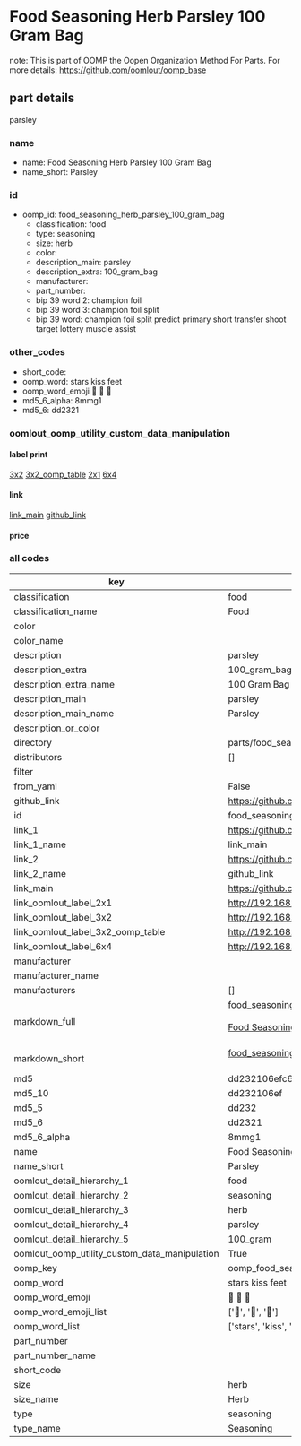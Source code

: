 # Food Seasoning Herb Parsley 100 Gram Bag  

note: This is part of OOMP the Oopen Organization Method For Parts. For more details: https://github.com/oomlout/oomp_base

##  part details



parsley

### name
* name: Food Seasoning Herb Parsley 100 Gram Bag
* name_short: Parsley
### id
* oomp_id: food_seasoning_herb_parsley_100_gram_bag
  * classification: food
  * type: seasoning
  * size: herb
  * color: 
  * description_main: parsley
  * description_extra: 100_gram_bag
  * manufacturer: 
  * part_number: 
  * bip 39 word 2: champion foil
  * bip 39 word 3: champion foil split
  * bip 39 word: champion foil split predict primary short transfer shoot target lottery muscle assist

### other_codes
* short_code: 
* oomp_word: stars kiss feet
* oomp_word_emoji :stars: :kiss: :feet:
* md5_6_alpha: 8mmg1
* md5_6: dd2321






### oomlout_oomp_utility_custom_data_manipulation
#### label print
[3x2](http://192.168.1.245:1112/?label=oomp%208mmg1)
[3x2_oomp_table](http://192.168.1.107:1112/?label=oomp%208mmg1)
[2x1](http://192.168.1.242:1112/?label=oomp%208mmg1)
[6x4](http://192.168.1.55:1112/?label=oomp%208mmg1)    

#### link

[link_main](https://github.com/oomlout/oomlout_oomp_current_version_messy/tree/main/parts/food_seasoning_herb_parsley_100_gram_bag) [github_link](https://github.com/oomlout/oomlout_oomp_part_src/tree/main/parts/food_seasoning_herb_parsley_100_gram_bag)                             

#### price







### all codes 
| key | value |  
| --- | --- |  
| classification | food |  
| classification_name | Food |  
| color |  |  
| color_name |  |  
| description | parsley |  
| description_extra | 100_gram_bag |  
| description_extra_name | 100 Gram Bag |  
| description_main | parsley |  
| description_main_name | Parsley |  
| description_or_color |   |  
| directory | parts/food_seasoning_herb_parsley_100_gram_bag |  
| distributors | [] |  
| filter |  |  
| from_yaml | False |  
| github_link | https://github.com/oomlout/oomlout_oomp_part_src/tree/main/parts/food_seasoning_herb_parsley_100_gram_bag |  
| id | food_seasoning_herb_parsley_100_gram_bag |  
| link_1 | https://github.com/oomlout/oomlout_oomp_current_version_messy/tree/main/parts/food_seasoning_herb_parsley_100_gram_bag |  
| link_1_name | link_main |  
| link_2 | https://github.com/oomlout/oomlout_oomp_part_src/tree/main/parts/food_seasoning_herb_parsley_100_gram_bag |  
| link_2_name | github_link |  
| link_main | https://github.com/oomlout/oomlout_oomp_current_version_messy/tree/main/parts/food_seasoning_herb_parsley_100_gram_bag |  
| link_oomlout_label_2x1 | http://192.168.1.242:1112/?label=oomp%208mmg1 |  
| link_oomlout_label_3x2 | http://192.168.1.245:1112/?label=oomp%208mmg1 |  
| link_oomlout_label_3x2_oomp_table | http://192.168.1.107:1112/?label=oomp%208mmg1 |  
| link_oomlout_label_6x4 | http://192.168.1.55:1112/?label=oomp%208mmg1 |  
| manufacturer |  |  
| manufacturer_name |  |  
| manufacturers | [] |  
| markdown_full | [food_seasoning_herb_parsley_100_gram_bag](https://github.com/oomlout/oomlout_oomp_current_version_messy/tree/main/parts/food_seasoning_herb_parsley_100_gram_bag)<br>[](https://github.com/oomlout/oomlout_oomp_current_version_messy/tree/main/parts/food_seasoning_herb_parsley_100_gram_bag)<br>[Food Seasoning Herb Parsley 100 Gram Bag](https://github.com/oomlout/oomlout_oomp_current_version_messy/tree/main/parts/food_seasoning_herb_parsley_100_gram_bag)<br><br> |  
| markdown_short | [food_seasoning_herb_parsley_100_gram_bag](https://github.com/oomlout/oomlout_oomp_current_version_messy/tree/main/parts/food_seasoning_herb_parsley_100_gram_bag)<br><br> |  
| md5 | dd232106efc69ce71b555a9ba4569930 |  
| md5_10 | dd232106ef |  
| md5_5 | dd232 |  
| md5_6 | dd2321 |  
| md5_6_alpha | 8mmg1 |  
| name | Food Seasoning Herb Parsley 100 Gram Bag |  
| name_short | Parsley |  
| oomlout_detail_hierarchy_1 | food |  
| oomlout_detail_hierarchy_2 | seasoning |  
| oomlout_detail_hierarchy_3 | herb |  
| oomlout_detail_hierarchy_4 | parsley |  
| oomlout_detail_hierarchy_5 | 100_gram |  
| oomlout_oomp_utility_custom_data_manipulation | True |  
| oomp_key | oomp_food_seasoning_herb_parsley_100_gram_bag |  
| oomp_word | stars kiss feet |  
| oomp_word_emoji | :stars: :kiss: :feet: |  
| oomp_word_emoji_list | [':stars:', ':kiss:', ':feet:'] |  
| oomp_word_list | ['stars', 'kiss', 'feet'] |  
| part_number |  |  
| part_number_name |  |  
| short_code |  |  
| size | herb |  
| size_name | Herb |  
| type | seasoning |  
| type_name | Seasoning |  
